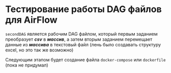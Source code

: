 # Тестирование работы DAG файлов для AirFlow

`secondDAG` является рабочим DAG файлом, который первым заданием преобразует ***сsv*** в ***массив***, а затем вторым заданием перемещает данные из ***массива*** в текстовый файл (лень было создавать структуру excel, но это так же возможно)

Следующим этапом будет создание файла `docker-compose` или `dockerfile` (пока не придумал)